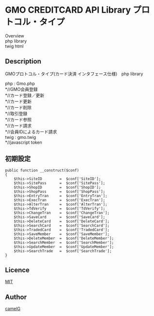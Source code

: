 # GMO CREDITCARD API Library プロトコル・タイプ  

Overview  
php library  
twig html  

## Description  
GMOプロトコル・タイプ(カード決済 インタフェース仕様)　php library  
  
php : Gmo.php  
    *//GMO会員登録  
    *//カード登録／更新  
    *//カード更新  
    *//カード削除  
    *//取引登録  
    *//カード参照  
    *//カード請求  
    *//会員IDによるカード請求  
twig : gmo.twig  
    *//javascript token  
  
## 初期設定  
    public function __construct($conf)  
    {  
        $this->SiteID        =  $conf['SiteID'];  
        $this->SitePass      =  $conf['SitePass'];  
        $this->ShopID        =  $conf['ShopID'];  
        $this->ShopPass      =  $conf['ShopPass'];  
        $this->EntryTran     =  $conf['EntryTran'];  
        $this->ExecTran      =  $conf['ExecTran'];  
        $this->AlterTran     =  $conf['AlterTran'];  
        $this->TdVerify      =  $conf['TdVerify'];  
        $this->ChangeTran    =  $conf['ChangeTran'];  
        $this->SaveCard      =  $conf['SaveCard'];  
        $this->DeleteCard    =  $conf['DeleteCard'];  
        $this->SearchCard    =  $conf['SearchCard'];  
        $this->TradedCard    =  $conf['TradedCard'];  
        $this->SaveMember    =  $conf['SaveMember'];  
        $this->DeleteMember  =  $conf['DeleteMember'];  
        $this->SearchMember  =  $conf['SearchMember'];  
        $this->UpdateMember  =  $conf['UpdateMember'];  
        $this->SearchTrade   =  $conf['SearchTrade'];  
    }  
## Licence  
[MIT](https://github.com/tcnksm/tool/blob/master/LICENCE)  
  
## Author  
[camelG](https://github.com/camelG)  
